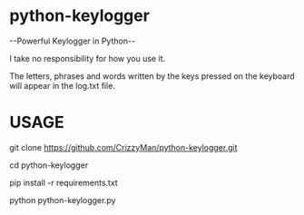 # python-keylogger
--Powerful Keylogger in Python--


I take no responsibility for how you use it.

The letters, phrases and words written by the keys pressed on the keyboard will appear in the log.txt file.

# USAGE

git clone https://github.com/CrizzyMan/python-keylogger.git

cd python-keylogger

pip install -r requirements.txt

python python-keylogger.py

